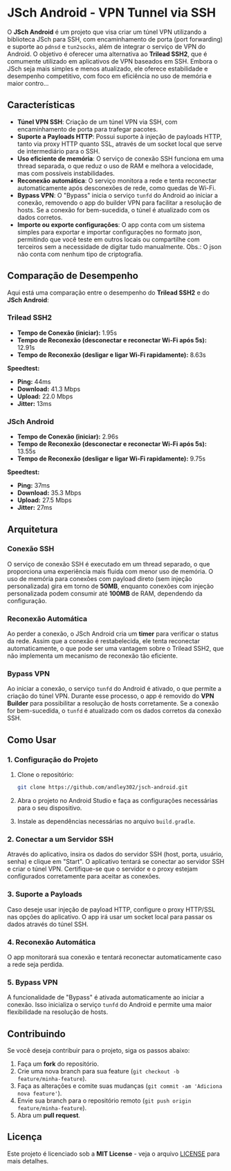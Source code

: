 
# JSch Android - VPN Tunnel via SSH

O **JSch Android** é um projeto que visa criar um túnel VPN utilizando a biblioteca JSch para SSH, com encaminhamento de porta (port forwarding) e suporte ao `pdnsd` e `tun2socks`, além de integrar o serviço de VPN do Android. O objetivo é oferecer uma alternativa ao **Trilead SSH2**, que é comumente utilizado em aplicativos de VPN baseados em SSH. Embora o JSch seja mais simples e menos atualizado, ele oferece estabilidade e desempenho competitivo, com foco em eficiência no uso de memória e maior contro...

## Características

- **Túnel VPN SSH**: Criação de um túnel VPN via SSH, com encaminhamento de porta para trafegar pacotes.
- **Suporte a Payloads HTTP**: Possui suporte à injeção de payloads HTTP, tanto via proxy HTTP quanto SSL, através de um socket local que serve de intermediário para o SSH.
- **Uso eficiente de memória**: O serviço de conexão SSH funciona em uma thread separada, o que reduz o uso de RAM e melhora a velocidade, mas com possíveis instabilidades.
- **Reconexão automática**: O serviço monitora a rede e tenta reconectar automaticamente após desconexões de rede, como quedas de Wi-Fi.
- **Bypass VPN**: O "Bypass" inicia o serviço `tunfd` do Android ao iniciar a conexão, removendo o app do builder VPN para facilitar a resolução de hosts. Se a conexão for bem-sucedida, o túnel é atualizado com os dados corretos.
- **Importe ou exporte configurações**: O app conta com um sistema simples para exportar e importar configurações no formato json, permitindo que você teste em outros locais ou compartilhe com terceiros sem a necessidade de digitar tudo manualmente. Obs.: O json não conta com nenhum tipo de criptografia.

## Comparação de Desempenho

Aqui está uma comparação entre o desempenho do **Trilead SSH2** e do **JSch Android**:

### Trilead SSH2

- **Tempo de Conexão (iniciar):** 1.95s
- **Tempo de Reconexão (desconectar e reconectar Wi-Fi após 5s):** 12.91s
- **Tempo de Reconexão (desligar e ligar Wi-Fi rapidamente):** 8.63s

**Speedtest:**
- **Ping:** 44ms
- **Download:** 41.3 Mbps
- **Upload:** 22.0 Mbps
- **Jitter:** 13ms

### JSch Android

- **Tempo de Conexão (iniciar):** 2.96s
- **Tempo de Reconexão (desconectar e reconectar Wi-Fi após 5s):** 13.55s
- **Tempo de Reconexão (desligar e ligar Wi-Fi rapidamente):** 9.75s

**Speedtest:**
- **Ping:** 37ms
- **Download:** 35.3 Mbps
- **Upload:** 27.5 Mbps
- **Jitter:** 27ms

## Arquitetura

### Conexão SSH

O serviço de conexão SSH é executado em um thread separado, o que proporciona uma experiência mais fluida com menor uso de memória. O uso de memória para conexões com payload direto (sem injeção personalizada) gira em torno de **50MB**, enquanto conexões com injeção personalizada podem consumir até **100MB** de RAM, dependendo da configuração.

### Reconexão Automática

Ao perder a conexão, o JSch Android cria um **timer** para verificar o status da rede. Assim que a conexão é restabelecida, ele tenta reconectar automaticamente, o que pode ser uma vantagem sobre o Trilead SSH2, que não implementa um mecanismo de reconexão tão eficiente.

### Bypass VPN

Ao iniciar a conexão, o serviço `tunfd` do Android é ativado, o que permite a criação do túnel VPN. Durante esse processo, o app é removido do **VPN Builder** para possibilitar a resolução de hosts corretamente. Se a conexão for bem-sucedida, o `tunfd` é atualizado com os dados corretos da conexão SSH.

## Como Usar

### 1. Configuração do Projeto

1. Clone o repositório:
   ```bash
   git clone https://github.com/andley302/jsch-android.git
   ```
   
2. Abra o projeto no Android Studio e faça as configurações necessárias para o seu dispositivo.

3. Instale as dependências necessárias no arquivo `build.gradle`.

### 2. Conectar a um Servidor SSH

Através do aplicativo, insira os dados do servidor SSH (host, porta, usuário, senha) e clique em "Start". O aplicativo tentará se conectar ao servidor SSH e criar o túnel VPN. Certifique-se que o servidor e o proxy estejam configurados corretamente para aceitar as conexões.

### 3. Suporte a Payloads

Caso deseje usar injeção de payload HTTP, configure o proxy HTTP/SSL nas opções do aplicativo. O app irá usar um socket local para passar os dados através do túnel SSH.

### 4. Reconexão Automática

O app monitorará sua conexão e tentará reconectar automaticamente caso a rede seja perdida.

### 5. Bypass VPN

A funcionalidade de "Bypass" é ativada automaticamente ao iniciar a conexão. Isso inicializa o serviço `tunfd` do Android e permite uma maior flexibilidade na resolução de hosts.

## Contribuindo

Se você deseja contribuir para o projeto, siga os passos abaixo:

1. Faça um **fork** do repositório.
2. Crie uma nova branch para sua feature (`git checkout -b feature/minha-feature`).
3. Faça as alterações e comite suas mudanças (`git commit -am 'Adiciona nova feature'`).
4. Envie sua branch para o repositório remoto (`git push origin feature/minha-feature`).
5. Abra um **pull request**.

## Licença

Este projeto é licenciado sob a **MIT License** - veja o arquivo [LICENSE](LICENSE) para mais detalhes.
